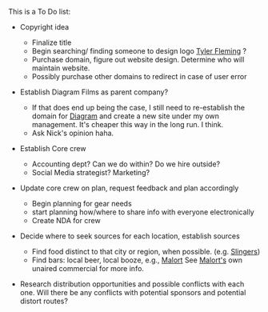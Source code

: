 This is a To Do list:

* Copyright idea

  * Finalize title
  * Begin searching/ finding someone to design logo [Tyler Fleming](http://www.tflem.com) ?
  * Purchase domain, figure out website design. Determine who will maintain website.
  * Possibly purchase other domains to redirect in case of user error

* Establish Diagram Films as parent company?

  * If that does end up being the case, I still need to re-establish the domain for [Diagram](www.diagramfilms.com) and create a new site under my own management. It's cheaper this way in the long run. I think.
  * Ask Nick's opinion haha.

* Establish Core crew

  * Accounting dept? Can we do within? Do we hire outside?
  * Social Media strategist? Marketing?

* Update core crew on plan, request feedback and plan accordingly

  * Begin planning for gear needs
  * start planning how/where to share info with everyone electronically
  * Create NDA for crew

* Decide where to seek sources for each location, establish sources

  * Find food distinct to that city or region, when possible. (e.g. [Slingers](https://en.wikipedia.org/wiki/Slinger))
  * Find bars: local beer, local booze, e.g., [Malort](http://www.jeppsonsmalort.com/jm.html) See [Malort's](https://www.youtube.com/watch?v=q7s16ewP1RU) own unaired commercial for more info.

* Research distribution opportunities and possible conflicts with each one. Will there be any conflicts with potential sponsors and potential distort routes?


  ​
